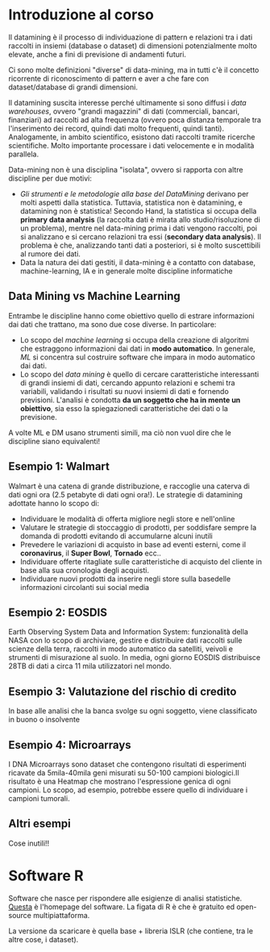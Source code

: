# Introduzione al corso
Il datamining è il processo di individuazione di pattern e relazioni tra i dati raccolti in insiemi (database o dataset) di dimensioni potenzialmente molto elevate, anche a fini di previsione di andamenti futuri.

Ci sono molte definizioni "diverse" di data-mining, ma in tutti c'è il concetto ricorrente di riconoscimento di pattern e aver a che fare con dataset/database di grandi dimensioni.

Il datamining suscita interesse perché ultimamente si sono diffusi i *data warehouses*, ovvero "grandi magazzini" di dati (commerciali, bancari, finanziari) ad raccolti ad alta frequenza (ovvero poca distanza temporale tra l'inserimento dei record, quindi dati molto frequenti, quindi tanti). Analogamente, in ambito scientifico, esistono dati raccolti tramite ricerche scientifiche. Molto importante processare i dati velocemente e in modalità parallela.

Data-mining non è una disciplina "isolata", ovvero si rapporta con altre discipline per due motivi:
- *Gli strumenti e le metodologie alla base del DataMining* derivano per molti aspetti dalla statistica. Tuttavia, statistica non è datamining, e datamining non è statistica! Secondo Hand, la statistica si occupa della **primary data analysis** (la raccolta dati è mirata allo studio/risoluzione di un problema), mentre nel data-mining prima i dati vengono raccolti, poi si analizzano e si cercano relazioni tra essi (**secondary data analysis**). Il problema è che, analizzando tanti dati a posteriori, si è molto suscettibili al rumore dei dati.
- Data la natura dei dati gestiti, il data-mining è a contatto con database, machine-learning, IA e in generale molte discipline informatiche

## Data Mining vs Machine Learning
Entrambe le discipline hanno come obiettivo quello di estrare informazioni dai dati che trattano, ma sono due cose diverse. In particolare:
- Lo scopo del *machine learning* si occupa della creazione di algoritmi che estraggono informazioni dai dati in **modo automatico**. In generale, *ML* si concentra sul costruire software che impara in modo automatico dai dati. 
- Lo scopo del *data mining* è quello di cercare caratteristiche interessanti di grandi insiemi di dati, cercando appunto relazioni e schemi tra variabili, validando i risultati su nuovi insiemi di dati e fornendo previsioni. L'analisi è condotta **da un soggetto che ha in mente un obiettivo**, sia esso la spiegazionedi caratteristiche dei dati o la previsione.

A volte ML e DM usano strumenti simili, ma ciò non vuol dire che le discipline siano equivalenti!

## Esempio 1: Walmart
Walmart è una catena di grande distribuzione, e raccoglie una caterva di dati ogni ora (2.5 petabyte di dati ogni ora!). Le strategie di datamining adottate hanno lo scopo di:
- Individuare le modalità di offerta migliore negli store e nell'online
- Valutare le strategie di stoccaggio di prodotti, per soddisfare sempre la domanda di prodotti evitando di accumularne alcuni inutili
- Prevedere le variazioni di acquisto in base ad eventi esterni, come il **coronavirus**, il **Super Bowl**, **Tornado** ecc..
- Individuare offerte ritagliate sulle caratteristiche di acquisto del cliente in base alla sua cronologia degli acquisti.
- Individuare nuovi prodotti da inserire negli store sulla basedelle informazioni circolanti sui social media


## Esempio 2: EOSDIS
Earth Observing System Data and Information System: funzionalità della NASA con lo scopo di archiviare, gestire e distribuire dati raccolti sulle scienze della terra, raccolti in modo automatico da satelliti, veivoli e strumenti di misurazione al suolo. In media, ogni giorno EOSDIS distribuisce 28TB di dati a circa 11 mila utilizzatori nel mondo.

## Esempio 3: Valutazione del rischio di credito
In base alle analisi che la banca svolge su ogni soggetto, viene classificato in buono o insolvente

## Esempio 4: Microarrays
I DNA Microarrays sono dataset che contengono risultati di esperimenti ricavate da 5mila-40mila geni misurati su 50-100 campioni biologici.Il risultato è una Heatmap che mostrano l'espressione genica di ogni campioni. Lo scopo, ad esempio, potrebbe essere quello di individuare i campioni tumorali.

## Altri esempi
Cose inutili!!

# Software R
Software che nasce per rispondere alle esigienze di analisi statistiche. [Questa](www.r-project.org) è l'homepage del software. La figata di R è che è gratuito ed open-source multipiattaforma.

La versione da scaricare è quella base + libreria ISLR (che contiene, tra le altre cose, i dataset).